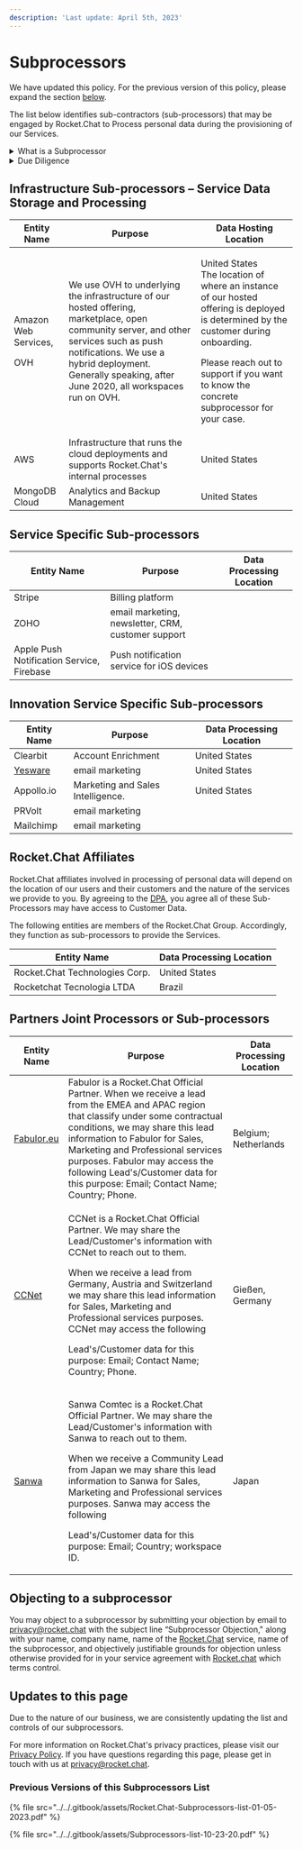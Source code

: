 ```yaml
---
description: 'Last update: April 5th, 2023'
---
```


# Subprocessors

We have updated this policy. For the previous version of this policy, please expand the section [below](subprocessors.md#previous-versions-of-this-subprocessors-list).

The list below identifies sub-contractors (sub-processors) that may be engaged by Rocket.Chat to Process personal data during the provisioning of our Services.

<details>

<summary>What is a Subprocessor</summary>

A sub-processor is a third-party data processor engaged by Rocket.Chat, including entities from within the Rocket.Chat Group, who has or potentially will have access to or process Service Data (which may contain Personal Data). Rocket.Chat engages different types of sub-processors to perform various functions as explained in the tables below.

</details>

<details>

<summary>Due Diligence</summary>

Rocket.Chat undertakes to use a commercially reasonable selection process by which it evaluates the security, privacy, and confidentiality practices of proposed sub-processors that will or may have access to or otherwise process Service Data.

</details>

## Infrastructure Sub-processors – Service Data Storage and Processing

| Entity Name                           | Purpose                                                                                                                                                                                                                                            | Data Hosting Location                                                                                                                                                                                                                        |
| ------------------------------------- | -------------------------------------------------------------------------------------------------------------------------------------------------------------------------------------------------------------------------------------------------- | -------------------------------------------------------------------------------------------------------------------------------------------------------------------------------------------------------------------------------------------- |
| <p>Amazon Web Services,</p><p>OVH</p> | We use OVH to underlying the infrastructure of our hosted offering, marketplace, open community server, and other services such as push notifications. We use a hybrid deployment. Generally speaking, after June 2020, all workspaces run on OVH. | <p>United States<br>The location of where an instance of our hosted offering is deployed is determined by the customer during onboarding.</p><p>Please reach out to support if you want to know the concrete subprocessor for your case.</p> |
| AWS                                   | Infrastructure that runs the cloud deployments and supports Rocket.Chat's internal processes                                                                                                                                                       | United States                                                                                                                                                                                                                                |
| MongoDB Cloud                         | Analytics and Backup Management                                                                                                                                                                                                                    | United States                                                                                                                                                                                                                                |

## Service Specific Sub-processors

| Entity Name                               | Purpose                                            | Data Processing Location |
| ----------------------------------------- | -------------------------------------------------- | ------------------------ |
| Stripe                                    | Billing platform                                   |                          |
| ZOHO                                      | email marketing, newsletter, CRM, customer support |                          |
| Apple Push Notification Service, Firebase | Push notification service for iOS devices          |                          |

## Innovation Service Specific Sub-processors

| Entity Name                         | Purpose                           | Data Processing Location |
| ----------------------------------- | --------------------------------- | ------------------------ |
| Clearbit                            | Account Enrichment                | United States            |
| [Yesware](https://www.yesware.com/) | email marketing                   | United States            |
| Appollo.io                          | Marketing and Sales Intelligence. | United States            |
| PRVolt                              | email marketing                   |                          |
| Mailchimp                           | email marketing                   |                          |

## Rocket.Chat Affiliates

Rocket.Chat affiliates involved in processing of personal data will depend on the location of our users and their customers and the nature of the services we provide to you. By agreeing to the [DPA](https://docs.rocket.chat/privacy-and-security/data-processing-agreement), you agree all of these Sub-Processors may have access to Customer Data.&#x20;

The following entities are members of the Rocket.Chat Group. Accordingly, they function as sub-processors to provide the Services.

| Entity Name                    | Data Processing Location |
| ------------------------------ | ------------------------ |
| Rocket.Chat Technologies Corp. | United States            |
| Rocketchat Tecnologia LTDA     | Brazil                   |

## Partners Joint Processors or Sub-processors&#x20;

| Entity Name                                          | Purpose                                                                                                                                                                                                                                                                                                                                                                                                          | Data Processing Location |
| ---------------------------------------------------- | ---------------------------------------------------------------------------------------------------------------------------------------------------------------------------------------------------------------------------------------------------------------------------------------------------------------------------------------------------------------------------------------------------------------- | ------------------------ |
| [Fabulor.eu](https://fabulor.eu/en/support/contact/) | Fabulor is a Rocket.Chat Official Partner. When we receive a lead from the EMEA and APAC region that classify under some contractual conditions, we may share this lead information to Fabulor for Sales, Marketing and Professional services purposes. Fabulor may access the following Lead's/Customer data for this purpose: Email; Contact Name; Country; Phone.                                             | Belgium; Netherlands     |
| [CCNet](https://www.ccnet.de/en/)                    | <p>CCNet is a Rocket.Chat Official Partner. We may share the Lead/Customer's information with CCNet to reach out to them. </p><p>When we receive a lead from Germany, Austria and Switzerland we may share this lead information for Sales, Marketing and Professional services purposes. CCNet may access the following </p><p>Lead's/Customer data for this purpose: Email; Contact Name; Country; Phone. </p> | Gießen, Germany          |
| [Sanwa](https://www.sct.co.jp/english/)              | <p>Sanwa Comtec is a Rocket.Chat Official Partner. We may share the Lead/Customer's information with Sanwa to reach out to them. </p><p>When we receive a Community Lead from Japan we may share this lead information to Sanwa for Sales, Marketing and Professional services purposes. Sanwa may access the following </p><p>Lead's/Customer data for this purpose: Email; Country; workspace ID. </p>         | Japan                    |

## **Objecting to a subprocessor**

You may object to a subprocessor by submitting your objection by email to [privacy@rocket.chat](mailto:privacy@rocket.chat.com) with the subject line “Subprocessor Objection," along with your name, company name, name of the [Rocket.Chat](http://rocket.chat) service, name of the subprocessor, and objectively justifiable grounds for objection unless otherwise provided for in your service agreement with [Rocket.chat](http://rocket.chat) which terms control.

## Updates to this page

Due to the nature of our business, we are consistently updating the list and controls of our subprocessors.

For more information on Rocket.Chat's privacy practices, please visit our[ Privacy Policy](./). If you have questions regarding this page, please get in touch with us at privacy@rocket.chat.&#x20;

### Previous Versions of this Subprocessors List

{% file src="../../.gitbook/assets/Rocket.Chat-Subprocessors-list-01-05-2023.pdf" %}

{% file src="../../.gitbook/assets/Subprocessors-list-10-23-20.pdf" %}
